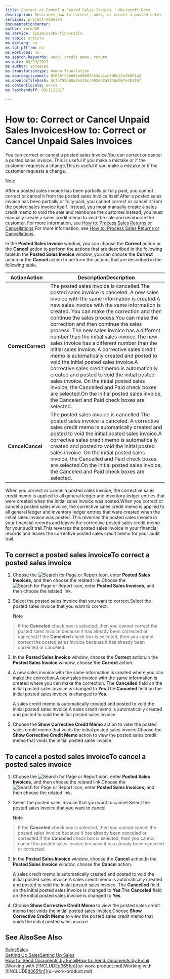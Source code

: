 ```yaml
---
title: Correct or Cancel a Posted Sales Invoice | Microsoft Docs
description: Describes how to correct, undo, or cancel a posted sales invoice and apply a sales credit memo.
services: project-madeira
documentationcenter: 
author: SorenGP
ms.service: dynamics365-financials
ms.topic: article
ms.devlang: na
ms.tgt_pltfrm: na
ms.workload: na
ms.search.keywords: undo, credit memo, return
ms.date: 03/29/2017
ms.author: sgroespe
ms.translationtype: Human Translation
ms.sourcegitcommit: 81636fc2e661bd9b07c54da1cd5d0d27e30d01a2
ms.openlocfilehash: 3cfa755b60a7ea24cc992e32a8f10d967e383f0f
ms.contentlocale: en-ca
ms.lasthandoff: 09/11/2017

---
```

# <a name="how-to-correct-or-cancel-unpaid-sales-invoices"></a><span data-ttu-id="a795a-103">How to: Correct or Cancel Unpaid Sales Invoices</span><span class="sxs-lookup"><span data-stu-id="a795a-103">How to: Correct or Cancel Unpaid Sales Invoices</span></span>
<span data-ttu-id="a795a-104">You can correct or cancel a posted sales invoice.</span><span class="sxs-lookup"><span data-stu-id="a795a-104">You can correct or cancel a posted sales invoice.</span></span> <span data-ttu-id="a795a-105">This is useful if you make a mistake or if the customer requests a change.</span><span class="sxs-lookup"><span data-stu-id="a795a-105">This is useful if you make a mistake or if the customer requests a change.</span></span>

> [!NOTE]  
>   <span data-ttu-id="a795a-106">After a posted sales invoice has been partially or fully paid, you cannot correct or cancel it from the posted sales invoice itself.</span><span class="sxs-lookup"><span data-stu-id="a795a-106">After a posted sales invoice has been partially or fully paid, you cannot correct or cancel it from the posted sales invoice itself.</span></span> <span data-ttu-id="a795a-107">Instead, you must manually create a sales credit memo to void the sale and reimburse the customer.</span><span class="sxs-lookup"><span data-stu-id="a795a-107">Instead, you must manually create a sales credit memo to void the sale and reimburse the customer.</span></span> <span data-ttu-id="a795a-108">For more information, see [How to: Process Sales Returns or Cancellations](sales-how-process-sales-returns-cancellations.md).</span><span class="sxs-lookup"><span data-stu-id="a795a-108">For more information, see [How to: Process Sales Returns or Cancellations](sales-how-process-sales-returns-cancellations.md).</span></span>

<span data-ttu-id="a795a-109">In the **Posted Sales Invoice** window, you can choose the **Correct** action or the **Cancel** action to perform the actions that are described in the following table.</span><span class="sxs-lookup"><span data-stu-id="a795a-109">In the **Posted Sales Invoice** window, you can choose the **Correct** action or the **Cancel** action to perform the actions that are described in the following table.</span></span>

| <span data-ttu-id="a795a-110">Action</span><span class="sxs-lookup"><span data-stu-id="a795a-110">Action</span></span> | <span data-ttu-id="a795a-111">Description</span><span class="sxs-lookup"><span data-stu-id="a795a-111">Description</span></span> |
| --- | --- |
| <span data-ttu-id="a795a-112">**Correct**</span><span class="sxs-lookup"><span data-stu-id="a795a-112">**Correct**</span></span> |<span data-ttu-id="a795a-113">The posted sales invoice is cancelled.</span><span class="sxs-lookup"><span data-stu-id="a795a-113">The posted sales invoice is canceled.</span></span> <span data-ttu-id="a795a-114">A new sales invoice with the same information is created.</span><span class="sxs-lookup"><span data-stu-id="a795a-114">A new sales invoice with the same information is created.</span></span> <span data-ttu-id="a795a-115">You can make the correction and then continue the sales process.</span><span class="sxs-lookup"><span data-stu-id="a795a-115">You can make the correction and then continue the sales process.</span></span> <span data-ttu-id="a795a-116">The new sales invoice has a different number than the initial sales invoice.</span><span class="sxs-lookup"><span data-stu-id="a795a-116">The new sales invoice has a different number than the initial sales invoice.</span></span> <span data-ttu-id="a795a-117">A corrective sales credit memo is automatically created and posted to void the initial posted sales invoice.</span><span class="sxs-lookup"><span data-stu-id="a795a-117">A corrective sales credit memo is automatically created and posted to void the initial posted sales invoice.</span></span> <span data-ttu-id="a795a-118">On the initial posted sales invoice, the Cancelled and Paid check boxes are selected.</span><span class="sxs-lookup"><span data-stu-id="a795a-118">On the initial posted sales invoice, the Canceled and Paid check boxes are selected.</span></span> |
| <span data-ttu-id="a795a-119">**Cancel**</span><span class="sxs-lookup"><span data-stu-id="a795a-119">**Cancel**</span></span> |<span data-ttu-id="a795a-120">The posted sales invoice is cancelled.</span><span class="sxs-lookup"><span data-stu-id="a795a-120">The posted sales invoice is canceled.</span></span> <span data-ttu-id="a795a-121">A corrective sales credit memo is automatically created and posted to void the initial posted sales invoice.</span><span class="sxs-lookup"><span data-stu-id="a795a-121">A corrective sales credit memo is automatically created and posted to void the initial posted sales invoice.</span></span> <span data-ttu-id="a795a-122">On the initial posted sales invoice, the Cancelled and Paid check boxes are selected.</span><span class="sxs-lookup"><span data-stu-id="a795a-122">On the initial posted sales invoice, the Canceled and Paid check boxes are selected.</span></span> |

<span data-ttu-id="a795a-123">When you correct or cancel a posted sales invoice, the corrective sales credit memo is applied to all general ledger and inventory ledger entries that were created when the initial sales invoice was posted.</span><span class="sxs-lookup"><span data-stu-id="a795a-123">When you correct or cancel a posted sales invoice, the corrective sales credit memo is applied to all general ledger and inventory ledger entries that were created when the initial sales invoice was posted.</span></span> <span data-ttu-id="a795a-124">This reverses the posted sales invoice in your financial records and leaves the corrective posted sales credit memo for your audit trail.</span><span class="sxs-lookup"><span data-stu-id="a795a-124">This reverses the posted sales invoice in your financial records and leaves the corrective posted sales credit memo for your audit trail.</span></span>

## <a name="to-correct-a-posted-sales-invoice"></a><span data-ttu-id="a795a-125">To correct a posted sales invoice</span><span class="sxs-lookup"><span data-stu-id="a795a-125">To correct a posted sales invoice</span></span>
1. <span data-ttu-id="a795a-126">Choose the ![Search for Page or Report](media/ui-search/search_small.png "Search for Page or Report icon") icon, enter **Posted Sales Invoices**, and then choose the related link.</span><span class="sxs-lookup"><span data-stu-id="a795a-126">Choose the ![Search for Page or Report](media/ui-search/search_small.png "Search for Page or Report icon") icon, enter **Posted Sales Invoices**, and then choose the related link.</span></span>  
2. <span data-ttu-id="a795a-127">Select the posted sales invoice that you want to correct.</span><span class="sxs-lookup"><span data-stu-id="a795a-127">Select the posted sales invoice that you want to correct.</span></span>

    > [!NOTE]  
>   <span data-ttu-id="a795a-128">If the **Canceled** check box is selected, then you cannot correct the posted sales invoice because it has already been corrected or canceled.</span><span class="sxs-lookup"><span data-stu-id="a795a-128">If the **Canceled** check box is selected, then you cannot correct the posted sales invoice because it has already been corrected or canceled.</span></span>
3. <span data-ttu-id="a795a-129">In the **Posted Sales Invoice** window, choose the **Correct** action.</span><span class="sxs-lookup"><span data-stu-id="a795a-129">In the **Posted Sales Invoice** window, choose the **Correct** action.</span></span>  
4. <span data-ttu-id="a795a-130">A new sales invoice with the same information is created where you can make the correction.</span><span class="sxs-lookup"><span data-stu-id="a795a-130">A new sales invoice with the same information is created where you can make the correction.</span></span> <span data-ttu-id="a795a-131">The **Cancelled** field on the initial posted sales invoice is changed to **Yes**.</span><span class="sxs-lookup"><span data-stu-id="a795a-131">The **Canceled** field on the initial posted sales invoice is changed to **Yes**.</span></span>

    <span data-ttu-id="a795a-132">A sales credit memo is automatically created and posted to void the initial posted sales invoice.</span><span class="sxs-lookup"><span data-stu-id="a795a-132">A sales credit memo is automatically created and posted to void the initial posted sales invoice.</span></span>
5. <span data-ttu-id="a795a-133">Choose the **Show Corrective Credit Memo** action to view the posted sales credit memo that voids the initial posted sales invoice.</span><span class="sxs-lookup"><span data-stu-id="a795a-133">Choose the **Show Corrective Credit Memo** action to view the posted sales credit memo that voids the initial posted sales invoice.</span></span>

## <a name="to-cancel-a-posted-sales-invoice"></a><span data-ttu-id="a795a-134">To cancel a posted sales invoice</span><span class="sxs-lookup"><span data-stu-id="a795a-134">To cancel a posted sales invoice</span></span>
1. <span data-ttu-id="a795a-135">Choose the ![Search for Page or Report](media/ui-search/search_small.png "Search for Page or Report icon") icon, enter **Posted Sales Invoices**, and then choose the related link.</span><span class="sxs-lookup"><span data-stu-id="a795a-135">Choose the ![Search for Page or Report](media/ui-search/search_small.png "Search for Page or Report icon") icon, enter **Posted Sales Invoices**, and then choose the related link.</span></span>  
2. <span data-ttu-id="a795a-136">Select the posted sales invoice that you want to cancel.</span><span class="sxs-lookup"><span data-stu-id="a795a-136">Select the posted sales invoice that you want to cancel.</span></span>

    > [!NOTE]  
>   <span data-ttu-id="a795a-137">If the **Canceled** check box is selected, then you cannot cancel the posted sales invoice because it has already been canceled or corrected.</span><span class="sxs-lookup"><span data-stu-id="a795a-137">If the **Canceled** check box is selected, then you cannot cancel the posted sales invoice because it has already been canceled or corrected.</span></span>
3. <span data-ttu-id="a795a-138">In the **Posted Sales Invoice** window, choose the **Cancel** action.</span><span class="sxs-lookup"><span data-stu-id="a795a-138">In the **Posted Sales Invoice** window, choose the **Cancel** action.</span></span>

    <span data-ttu-id="a795a-139">A sales credit memo is automatically created and posted to void the initial posted sales invoice.</span><span class="sxs-lookup"><span data-stu-id="a795a-139">A sales credit memo is automatically created and posted to void the initial posted sales invoice.</span></span> <span data-ttu-id="a795a-140">The **Cancelled** field on the initial posted sales invoice is changed to **Yes**.</span><span class="sxs-lookup"><span data-stu-id="a795a-140">The **Canceled** field on the initial posted sales invoice is changed to **Yes**.</span></span>
4. <span data-ttu-id="a795a-141">Choose **Show Corrective Credit Memo** to view the posted sales credit memo that voids the initial posted sales invoice.</span><span class="sxs-lookup"><span data-stu-id="a795a-141">Choose **Show Corrective Credit Memo** to view the posted sales credit memo that voids the initial posted sales invoice.</span></span>

## <a name="see-also"></a><span data-ttu-id="a795a-142">See Also</span><span class="sxs-lookup"><span data-stu-id="a795a-142">See Also</span></span>
[<span data-ttu-id="a795a-143">Sales</span><span class="sxs-lookup"><span data-stu-id="a795a-143">Sales</span></span>](sales-manage-sales.md)  
[<span data-ttu-id="a795a-144">Setting Up Sales</span><span class="sxs-lookup"><span data-stu-id="a795a-144">Setting Up Sales</span></span>](sales-setup-sales.md)  
[<span data-ttu-id="a795a-145">How to: Send Documents by Email</span><span class="sxs-lookup"><span data-stu-id="a795a-145">How to: Send Documents by Email</span></span>](ui-how-send-documents-email.md)  
<span data-ttu-id="a795a-146">[Working with [!INCLUDE[d365fin](includes/d365fin_md.md)]](ui-work-product.md)</span><span class="sxs-lookup"><span data-stu-id="a795a-146">[Working with [!INCLUDE[d365fin](includes/d365fin_md.md)]](ui-work-product.md)</span></span>

